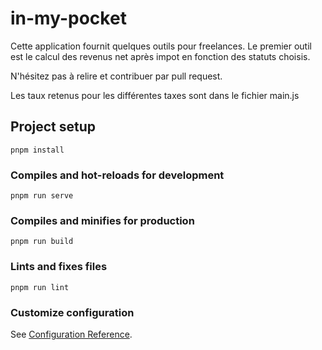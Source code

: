 # in-my-pocket

Cette application fournit quelques outils pour freelances.
Le premier outil est le calcul des revenus net après impot en fonction des statuts choisis. 

N'hésitez pas à relire et contribuer par pull request.

Les taux retenus pour les différentes taxes sont dans le fichier main.js


## Project setup
```
pnpm install
```

### Compiles and hot-reloads for development
```
pnpm run serve
```

### Compiles and minifies for production
```
pnpm run build
```

### Lints and fixes files
```
pnpm run lint
```

### Customize configuration
See [Configuration Reference](https://cli.vuejs.org/config/).
